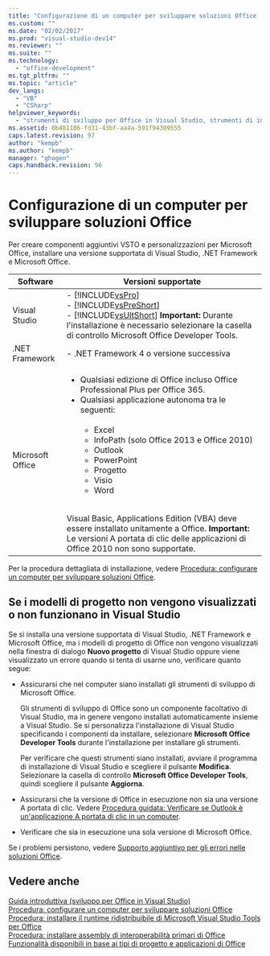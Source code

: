 ```yaml
---
title: "Configurazione di un computer per sviluppare soluzioni Office | Microsoft Docs"
ms.custom: ""
ms.date: "02/02/2017"
ms.prod: "visual-studio-dev14"
ms.reviewer: ""
ms.suite: ""
ms.technology: 
  - "office-development"
ms.tgt_pltfrm: ""
ms.topic: "article"
dev_langs: 
  - "VB"
  - "CSharp"
helpviewer_keywords: 
  - "strumenti di sviluppo per Office in Visual Studio, strumenti di installazione"
ms.assetid: 0b481186-fd31-43bf-aa4a-591f94309555
caps.latest.revision: 97
author: "kempb"
ms.author: "kempb"
manager: "ghogen"
caps.handback.revision: 96
---
```

# Configurazione di un computer per sviluppare soluzioni Office
  Per creare componenti aggiuntivi VSTO e personalizzazioni per Microsoft Office, installare una versione supportata di Visual Studio, .NET Framework e Microsoft Office.  
  
|Software|Versioni supportate|  
|--------------|-------------------------|  
|Visual Studio|-   [!INCLUDE[vsPro](../sharepoint/includes/vspro-md.md)]<br />-   [!INCLUDE[vsPreShort](../vsto/includes/vspreshort-md.md)]<br />-   [!INCLUDE[vsUltShort](../vsto/includes/vsultshort-md.md)] **Important:**  Durante l'installazione è necessario selezionare la casella di controllo Microsoft Office Developer Tools.|  
|.NET Framework|-   .NET Framework 4 o versione successiva|  
|Microsoft Office|<ul><li>Qualsiasi edizione di Office incluso Office Professional Plus per Office 365.</li><li>Qualsiasi applicazione autonoma tra le seguenti:<br /><br /> <ul><li>Excel</li><li>InfoPath \(solo Office 2013 e Office 2010\)</li><li>Outlook</li><li>PowerPoint</li><li>Progetto</li><li>Visio</li><li>Word</li></ul></li></ul><br /> Visual Basic, Applications Edition \(VBA\) deve essere installato unitamente a Office. **Important:**  Le versioni A portata di clic delle applicazioni di Office 2010 non sono supportate.|  
  
 Per la procedura dettagliata di installazione, vedere [Procedura: configurare un computer per sviluppare soluzioni Office](../vsto/how-to-configure-a-computer-to-develop-office-solutions.md).  
  
## Se i modelli di progetto non vengono visualizzati o non funzionano in Visual Studio  
 Se si installa una versione supportata di Visual Studio, .NET Framework e Microsoft Office, ma i modelli di progetto di Office non vengono visualizzati nella finestra di dialogo **Nuovo progetto** di Visual Studio oppure viene visualizzato un errore quando si tenta di usarne uno, verificare quanto segue:  
  
-   Assicurarsi che nel computer siano installati gli strumenti di sviluppo di Microsoft Office.  
  
     Gli strumenti di sviluppo di Office sono un componente facoltativo di Visual Studio, ma in genere vengono installati automaticamente insieme a Visual Studio. Se si personalizza l'installazione di Visual Studio specificando i componenti da installare, selezionare **Microsoft Office Developer Tools** durante l'installazione per installare gli strumenti.  
  
     Per verificare che questi strumenti siano installati, avviare il programma di installazione di Visual Studio e scegliere il pulsante **Modifica**. Selezionare la casella di controllo **Microsoft Office Developer Tools**, quindi scegliere il pulsante **Aggiorna**.  
  
-   Assicurarsi che la versione di Office in esecuzione non sia una versione A portata di clic. Vedere [Procedura guidata: Verificare se Outlook è un'applicazione A portata di clic in un computer](http://msdn.microsoft.com/library/office/ff864733(v=office.14).aspx).  
  
-   Verificare che sia in esecuzione una sola versione di Microsoft Office.  
  
 Se i problemi persistono, vedere [Supporto aggiuntivo per gli errori nelle soluzioni Office](../vsto/additional-support-for-errors-in-office-solutions.md).  
  
## Vedere anche  
 [Guida introduttiva &#40;sviluppo per Office in Visual Studio&#41;](../vsto/getting-started-office-development-in-visual-studio.md)   
 [Procedura: configurare un computer per sviluppare soluzioni Office](../vsto/how-to-configure-a-computer-to-develop-office-solutions.md)   
 [Procedura: installare il runtime ridistribuibile di Microsoft Visual Studio Tools per Office](../vsto/how-to-install-the-visual-studio-tools-for-office-runtime-redistributable.md)   
 [Procedura: installare assembly di interoperabilità primari di Office](../vsto/how-to-install-office-primary-interop-assemblies.md)   
 [Funzionalità disponibili in base ai tipi di progetto e applicazioni di Office](../vsto/features-available-by-office-application-and-project-type.md)  
  
  